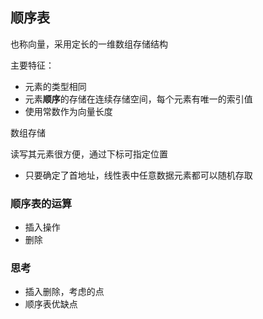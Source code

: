 ## 顺序表

也称向量，采用定长的一维数组存储结构

主要特征：

  - 元素的类型相同
  - 元素**顺序**的存储在连续存储空间，每个元素有唯一的索引值
  - 使用常数作为向量长度

数组存储

读写其元素很方便，通过下标可指定位置

  - 只要确定了首地址，线性表中任意数据元素都可以随机存取

### 顺序表的运算

- 插入操作
- 删除

### 思考

- 插入删除，考虑的点
- 顺序表优缺点